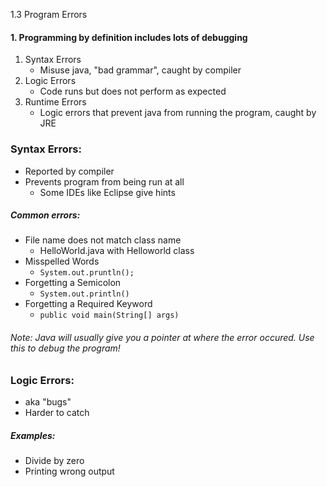 1.3 Program Errors

#### **1. Programming by definition includes lots of debugging**
1. Syntax Errors
	- Misuse java, "bad grammar", caught by compiler
2. Logic Errors
	- Code runs but does not perform as expected
3. Runtime Errors
	- Logic errors that prevent java from running the program, caught by JRE

### Syntax Errors:
- Reported by compiler
- Prevents program from being run at all
	- Some IDEs like Eclipse give hints
##### Common errors:
- File name does not match class name
	- HelloWorld.java with Helloworld class
- Misspelled Words
	- `System.out.pruntln();`
- Forgetting a Semicolon
	- `System.out.println()`
- Forgetting a Required Keyword
	- `public void main(String[] args)`

###### Note: Java will usually give you a pointer at where the error occured. Use this to debug the program!

### Logic Errors:
- aka "bugs"
- Harder to catch
##### Examples:
- Divide by zero
- Printing wrong output
